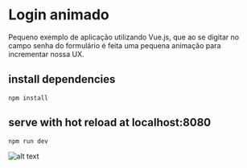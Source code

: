 # Login animado

Pequeno exemplo de aplicação utilizando Vue.js, que ao se digitar no campo senha do formulário é feita uma pequena animação para incrementar nossa UX.

## install dependencies
    npm install

## serve with hot reload at localhost:8080
    npm run dev

![alt text][logo]

[logo]: https://imgur.com/a/BMZEyye.gif
